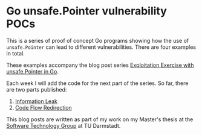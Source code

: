 # Go unsafe.Pointer vulnerability POCs

This is a series of proof of concept Go programs showing how the use of `unsafe.Pointer` can lead
to different vulnerabilities. There are four examples in total.

These examples accompany the blog post series [Exploitation Exercise with unsafe.Pointer in Go](https://dev.to/jlauinger/exploitation-exercise-with-unsafe-pointer-in-go-information-leak-part-1-1kga).

Each week I will add the code for the next part of the series. So far, there are two parts published:

 1. [Information Leak](https://dev.to/jlauinger/exploitation-exercise-with-unsafe-pointer-in-go-information-leak-part-1-1kga)
 2. [Code Flow Redirection](https://dev.to/jlauinger/exploitation-exercise-with-go-unsafe-pointer-code-flow-redirection-part-2-5hgm)

This blog posts are written as part of my work on my Master's thesis at the [Software Technology Group](https://www.stg.tu-darmstadt.de/stg/homepage.en.jsp) at TU Darmstadt.

